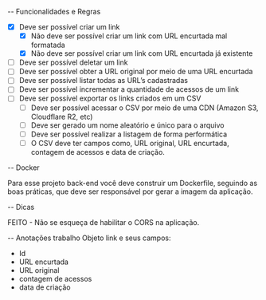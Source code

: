 -- Funcionalidades e Regras

- [x] Deve ser possível criar um link
  - [x] Não deve ser possível criar um link com URL encurtada mal formatada
  - [x] Não deve ser possível criar um link com URL encurtada já existente
- [ ] Deve ser possível deletar um link
- [ ] Deve ser possível obter a URL original por meio de uma URL encurtada
- [ ] Deve ser possível listar todas as URL’s cadastradas
- [ ] Deve ser possível incrementar a quantidade de acessos de um link
- [ ] Deve ser possível exportar os links criados em um CSV
  - [ ] Deve ser possível acessar o CSV por meio de uma CDN (Amazon S3, Cloudflare R2, etc)
  - [ ] Deve ser gerado um nome aleatório e único para o arquivo
  - [ ] Deve ser possível realizar a listagem de forma performática
  - [ ] O CSV deve ter campos como, URL original, URL encurtada, contagem de acessos e data de criação.

-- Docker

Para esse projeto back-end você deve construir um Dockerfile, seguindo as boas práticas, que deve ser responsável por gerar a imagem da aplicação.

-- Dicas

FEITO - Não se esqueça de habilitar o CORS na aplicação.

-- Anotações trabalho
Objeto link e seus campos:

- Id
- URL encurtada
- URL original
- contagem de acessos
- data de criação
